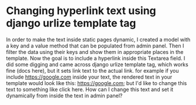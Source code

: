 
# Changing hyperlink text using django urlize template tag

In order to make the text inside static pages dynamic, I created a model with a key and a value method that can be populated from admin panel. Then I filter the data using their keys and show them in appropriate places in the template. Now the goal is to include a hyperlink inside this Textarea field.
I did some digging and came across django urlize template tag, which works fine (docs here), but it sets link text to the actual link. for example if you include https://google.com inside your text, the rendered text in your template would look like this: https://google.com; but I'd like to change this text to something like click here. How can I change this text and set it dynamically from inside the text in admin panel?

        